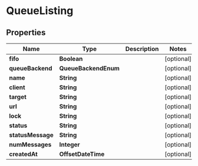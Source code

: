 

# QueueListing


## Properties

| Name | Type | Description | Notes |
|------------ | ------------- | ------------- | -------------|
|**fifo** | **Boolean** |  |  [optional] |
|**queueBackend** | **QueueBackendEnum** |  |  [optional] |
|**name** | **String** |  |  [optional] |
|**client** | **String** |  |  [optional] |
|**target** | **String** |  |  [optional] |
|**url** | **String** |  |  [optional] |
|**lock** | **String** |  |  [optional] |
|**status** | **String** |  |  [optional] |
|**statusMessage** | **String** |  |  [optional] |
|**numMessages** | **Integer** |  |  [optional] |
|**createdAt** | **OffsetDateTime** |  |  [optional] |



